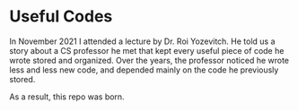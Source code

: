 # Useful Codes

In November 2021 I attended a lecture by Dr. Roi Yozevitch. He told us a story about a CS professor he met that kept every useful piece of code he wrote stored and organized. Over the years, the professor noticed he wrote less and less new code, and depended mainly on the code he previously stored.  

As a result, this repo was born.